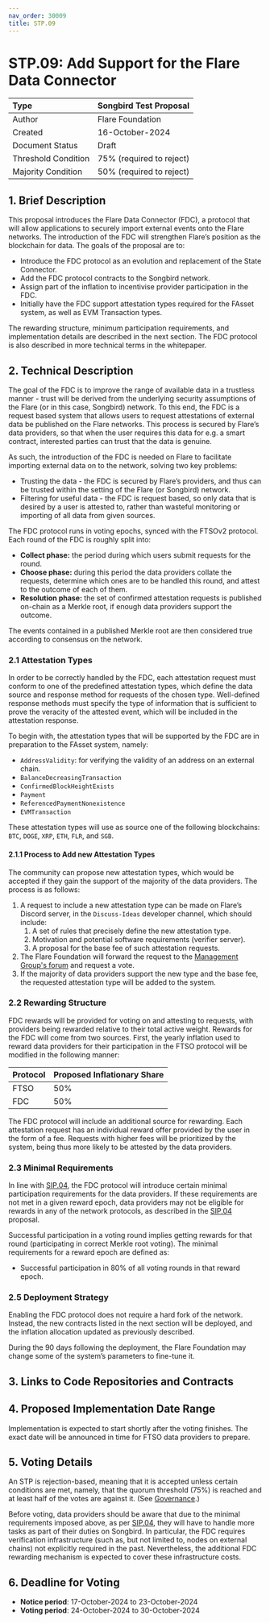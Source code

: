 ```yaml
---
nav_order: 30009
title: STP.09
---
```


# STP.09: Add Support for the Flare Data Connector

| Type                | Songbird Test Proposal                      |
| :------------------ | :------------------------------------------ |
| Author              | Flare Foundation                            |
| Created             | 16-October-2024                             |
| Document Status     | Draft                                       |
| Threshold Condition | 75% (required to reject)		    |
| Majority Condition  | 50% (required to reject) 		    |


## 1. Brief Description

This proposal introduces the Flare Data Connector (FDC), a protocol that will allow applications to securely import external events onto the Flare networks.
The introduction of the FDC will strengthen Flare’s position as the blockchain for data.
The goals of the proposal are to:

* Introduce the FDC protocol as an evolution and replacement of the State Connector.
* Add the FDC protocol contracts to the Songbird network.
* Assign part of the inflation to incentivise provider participation in the FDC.
* Initially have the FDC support attestation types required for the FAsset system, as well as EVM Transaction types.

The rewarding structure, minimum participation requirements, and implementation details are described in the next section.
The FDC protocol is also described in more technical terms in the whitepaper.

## 2. Technical Description

The goal of the FDC is to improve the range of available data in a trustless manner - trust will be derived from the underlying security assumptions of the Flare (or in this case, Songbird) network.
To this end, the FDC is a request based system that allows users to request attestations of external data be published on the Flare networks. 
This process is secured by Flare’s data providers, so that when the user requires this data for e.g. a smart contract, interested parties can trust that the data is genuine.

As such, the introduction of the FDC is needed on Flare to facilitate importing external data on to the network, solving two key problems: 

* Trusting the data - the FDC is secured by Flare’s providers, and thus can be trusted within the setting of the Flare (or Songbird) network.
* Filtering for useful data - the FDC is request based, so only data that is desired by a user is attested to, rather than wasteful monitoring or importing of all data from given sources.

The FDC protocol runs in voting epochs, synced with the FTSOv2 protocol.
Each round of the FDC is roughly split into:

* **Collect phase:** the period during which users submit requests for the round.
* **Choose phase:** during this period the data providers collate the requests, determine which ones are to be handled this round, and attest to the outcome of each of them.
* **Resolution phase:** the set of confirmed attestation requests is published on-chain as a Merkle root, if enough data providers support the outcome.

The events contained in a published Merkle root are then considered true according to consensus on the network.


### 2.1 Attestation Types

In order to be correctly handled by the FDC, each attestation request must conform to one of the predefined attestation types, which define the data source and response method for requests of the chosen type.
Well-defined response methods must specify the type of information that is sufficient to prove the veracity of the attested event, which will be included in the attestation response.

To begin with, the attestation types that will be supported by the FDC are in preparation to the FAsset system, namely:

* `AddressValidity`: for verifying the validity of an address on an external chain.
* `BalanceDecreasingTransaction`
* `ConfirmedBlockHeightExists`
* `Payment`
* `ReferencedPaymentNonexistence`
* `EVMTransaction`

These attestation types will use as source one of the following blockchains: `BTC`, `DOGE`, `XRP`, `ETH`, `FLR`, and `SGB`.


#### 2.1.1 Process to Add new Attestation Types


The community can propose new attestation types, which would be accepted if they gain the support of the majority of the data providers. The process is as follows:

1. A request to include a new attestation type can be made on Flare’s Discord server, in the `Discuss-Ideas` developer channel, which should include:
    1. A set of rules that precisely define the new attestation type.
    2. Motivation and potential software requirements (verifier server).
    3. A proposal for the base fee of such attestation requests. 
2. The Flare Foundation will forward the request to the [Management Group's forum](./STP_3.md#3-link-to-code-repository) and request a vote.
3. If the majority of data providers support the new type and the base fee, the requested attestation type will be added to the system.


### 2.2 Rewarding Structure

FDC rewards will be provided for voting on and attesting to requests, with providers being rewarded relative to their total active weight. Rewards for the FDC will come from two sources. First, the yearly inflation used to reward data providers for their participation in the FTSO protocol will be modified in the following manner:

| Protocol          		 | Proposed Inflationary Share    |
| :----------------------------- | :----------------------------- |
| FTSO        			 | 50%         		          |
| FDC 				 | 50%				  |

The FDC protocol will include an additional source for rewarding.
Each attestation request has an individual reward offer provided by the user in the form of a fee.
Requests with higher fees will be prioritized by the system, being thus more likely to be attested by the data providers.

### 2.3 Minimal Requirements

In line with [SIP.04](../SIP/SIP_4.md), the FDC protocol will introduce certain minimal participation requirements for the data providers.
If these requirements are not met in a given reward epoch, data providers may not be eligible for rewards in any of the network protocols, as described in the [SIP.04](../SIP/SIP_4.md) proposal.

Successful participation in a voting round implies getting rewards for that round (participating in correct Merkle root voting).
The minimal requirements for a reward epoch are defined as:

* Successful participation in 80% of all voting rounds in that reward epoch.


### 2.5 Deployment Strategy

Enabling the FDC protocol does not require a hard fork of the network.
Instead, the new contracts listed in the next section will be deployed, and the inflation allocation updated as previously described.

During the 90 days following the deployment, the Flare Foundation may change some of the system’s parameters to fine-tune it.


## 3. Links to Code Repositories and Contracts



## 4. Proposed Implementation Date Range

Implementation is expected to start shortly after the voting finishes. The exact date will be announced in time for FTSO data providers to prepare.

## 5. Voting Details

An STP is rejection-based, meaning that it is accepted unless certain conditions are met, namely, that the quorum threshold (75%) is reached and at least half of the votes are against it. (See [Governance](https://docs.flare.network/tech/governance/#stps).)

Before voting, data providers should be aware that due to the minimal requirements imposed above, as per [SIP.04](../SIP/SIP_4.md), they will have to handle more tasks as part of their duties on Songbird.
In particular, the FDC requires verification infrastructure (such as, but not limited to, nodes on external chains) not explicitly required in the past.
Nevertheless, the additional FDC rewarding mechanism is expected to cover these infrastructure costs.


## 6. Deadline for Voting

* **Notice period**: 17-October-2024 to 23-October-2024
* **Voting period**: 24-October-2024 to 30-October-2024
